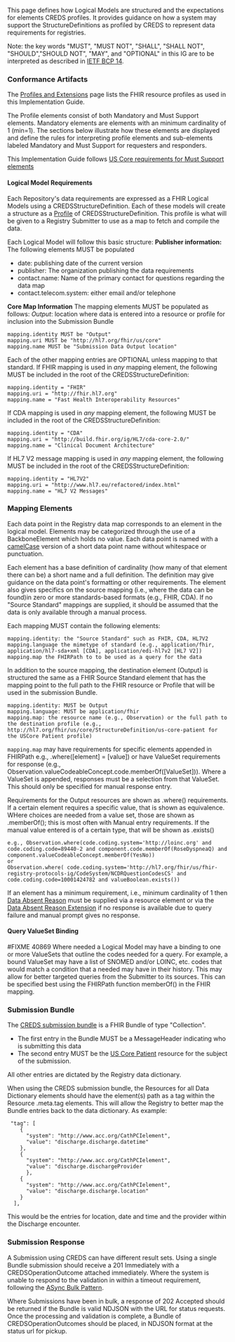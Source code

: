 This page defines how Logical Models are structured and the expectations for elements CREDS profiles. It provides guidance on how a system may support the StructureDefinitions as profiled by CREDS to represent data requirements for registries. 

Note: the key words "MUST", "MUST NOT", "SHALL", "SHALL NOT", "SHOULD","SHOULD NOT", "MAY", and "OPTIONAL" in this IG are to be interpreted as described in  [IETF BCP 14](https://www.rfc-editor.org/info/bcp14).

### Conformance Artifacts

The [Profiles and Extensions](profiles_and_extensions.html) page lists the FHIR resource profiles as used in this Implementation Guide.  

The Profile elements consist of both Mandatory and Must Support elements. Mandatory elements are elements with an minimum cardinality of 1 (min=1).  The sections below illustrate how these elements are displayed and define the rules for interpreting profile elements and sub-elements labeled Mandatory and Must Support for requesters and responders.

This Implementation Guide follows [US Core requirements for Must Support elements](https://build.fhir.org/ig/HL7/US-Core/conformance-expectations.html#must-support-elements)

#### Logical Model Requirements

Each Repository's data requirements are expressed as a FHIR Logical Models using a CREDSStructureDefinition.  Each of these models will create a structure as a [Profile](https://www.hl7.org/fhir/profiling.html) of CREDSStructureDefinition.  This profile is what will be given to a Registry Submitter to use as a map to fetch and compile the data.

Each Logical Model will follow this basic structure:
**Publisher information:**
The following elements MUST be populated
* date: publishing date of the current version 
* publisher: The organization publishing the data requirements
* contact.name: Name of the primary contact for questions regarding the data map
* contact.telecom.system: either email and/or telephone

**Core Map Information**
The mapping elements MUST be populated as follows:
_Output_: location where data is entered into a resource or profile for inclusion into the Submission Bundle

    mapping.identity MUST be "Output"
    mapping.uri MUST be "http://hl7.org/fhir/us/core" 
    mapping.name MUST be "Submission Data Output location"

Each of the other mapping entries are OPTIONAL unless mapping to that standard.
If FHIR mapping is used in *any* mapping element, the following MUST be included in the root of the CREDSStructureDefinition:

    mapping.identity = "FHIR"
    mapping.uri = "http://fhir.hl7.org"
    mapping.name = "Fast Health Interoperability Resources"

If CDA mapping is used in *any* mapping element, the following MUST be included in the root of the CREDSStructureDefinition:

    mapping.identity = "CDA"
    mapping.uri = "http://build.fhir.org/ig/HL7/cda-core-2.0/"
    mapping.name = "Clinical Document Architecture"

If HL7 V2 message mapping is used in *any* mapping element, the following MUST be included in the root of the CREDSStructureDefinition:

    mapping.identity = "HL7V2"
    mapping.uri = "http://www.hl7.eu/refactored/index.html"
    mapping.name = "HL7 V2 Messages"

### Mapping Elements
Each data point in the Registry data map corresponds to an element in the logical model.  Elements may be categorized through the use of a BackboneElement which holds no value. Each data point is named with a [camelCase](https://en.wikipedia.org/wiki/Camel_case) version of a short data point name without whitespace or punctuation.

Each element has a base definition of cardinality (how many of that element there can be) a short name and a full definition.  The definition may give guidance on the data point's formatting or other requirements.  The element also gives specifics on the source mapping (i.e., where the data can be found)in zero or more standards-based formats (e.g., FHIR, CDA).  If no "Source Standard" mappings are supplied, it should be assumed that the data is only available through a manual process.


Each mapping MUST contain the following elements:
~~~~
mapping.identity: the "Source Standard" such as FHIR, CDA, HL7V2
mapping.language the mimetype of standard (e.g., application/fhir, application/hl7-sda+xml [CDA], application/edi-hl7v2 [HL7 V2])
mapping.map the FHIRPath to to be used as a query for the data 
~~~~

In addition to the source mapping, the destination element (Output) is structured the same as a FHIR Source Standard element that has the mapping point to the full path to the FHIR resource or Profile that will be used in the submission Bundle.
~~~~
mapping.identity: MUST be Output
mapping.language: MUST be application/fhir
mapping.map: the resource name (e.g., Observation) or the full path to the destination profile (e.g., http://hl7.org/fhir/us/core/StructureDefinition/us-core-patient for the USCore Patient profile) 
~~~~
```mapping.map``` may have requirements for specific elements appended in FHIRPath  e.g., .where([element] = [value]) or have ValueSet requirements for response (e.g., Observation.valueCodeableConcept.code.memberOf([ValueSet])).  Where a ValueSet is appended, responses must be a selection from that ValueSet. This should only be specified for manual response entry.


Requirements for the Output resources are shown as .where() requirements.  If a certain element requires a specific value, that is shown as equivalence.  WHere choices are needed from a value set, those are shown as .memberOf(); this is most often with Manual entry requirements. If the manual value entered is of a certain type, that will be shown as .exists()

    e.g., Observation.where(code.coding.system='http://loinc.org' and code.coding.code=89440-2 and component.code.memberOf(RoseDyspneaQ) and component.valueCodeableConcept.memberOf(YesNo))
    or 
    Observation.where( code.coding.system='http://hl7.org/fhir/us/fhir-registry-protocols-ig/CodeSystem/NCDRQuestionCodesCS' and code.coding.code=10001424782 and valueBoolean.exists())
 

If an element has a minimum requirement, i.e., minimum cardinality of 1 then [Data Absent Reason](https://hl7.org/fhir/valueset-data-absent-reason.html) must be supplied via a resource element or via the [Data Absent Reason Extension](https://build.fhir.org/extension-data-absent-reason.html) if no response is available due to query failure and manual prompt gives no response.

#### Query ValueSet Binding  
#FIXME 40869
Where needed a Logical Model may have a binding to one or more ValueSets that outline the codes needed for a query.  For example, a bound ValueSet may have a list of SNOMED and/or LOINC, etc. codes that would match a condition that a needed may have in their history.  This may allow for better targeted queries from the Submitter to its sources.  This can be specified best using the FHIRPath function memberOf() in the FHIR mapping.

### Submission Bundle
The [CREDS submission bundle](StructureDefinition-CREDSSubmission.html) is a FHIR Bundle of type "Collection".  
* The first entry in the Bundle MUST be a MessageHeader indicating who is submitting this data
* The second entry MUST be the [US Core Patient](https://build.fhir.org/ig/HL7/US-Core/StructureDefinition-us-core-patient.html) resource for the subject of the submission.

All other entries are dictated by the Registry data dictionary.

When using the CREDS submission bundle, the Resources for all Data Dictionary elements should have the element(s) path as a tag within the Resource .meta.tag elements.  This will allow the Registry to better map the Bundle entries back to the data dictionary.  As example:
```
 "tag": [
    {
      "system": "http://www.acc.org/CathPCIelement",
      "value": "discharge.discharge.datetime"
    },
    {
      "system": "http://www.acc.org/CathPCIelement",
      "value": "discharge.dischargeProvider
      },
    {
      "system": "http://www.acc.org/CathPCIelement",
      "value": "discharge.discharge.location"
    }
  ],
  ```
  This would be the entries for location, date and time and the provider within the Discharge encounter. 

### Submission Response
  A Submission using CREDS can have different result sets.  Using a single Bundle submission should receive a 201 Immediately with a CREDSOperationOutcome attached immediately.  Where the system is unable to respond to the validation in within a timeout requirement, following the [ASync Bulk Pattern](https://build.fhir.org/async-bulk.html#3.2.6.1.4).

  Where Submissions have been in bulk, a response of 202 Accepted should be returned if the Bundle is valid NDJSON with the URL for status requests.  Once the processing and validation is complete, a Bundle of CREDSOperationOutcomes should be placed, in NDJSON format at the status url for pickup.